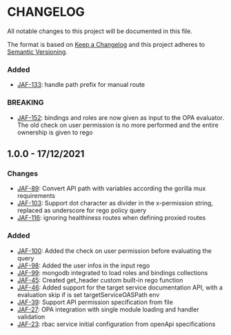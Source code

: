 # CHANGELOG

All notable changes to this project will be documented in this file.

The format is based on [Keep a Changelog](http://keepachangelog.com/en/1.0.0/)
and this project adheres to [Semantic Versioning](http://semver.org/spec/v2.0.0.html).

### Added

- [JAF-133](https://makeitapp.atlassian.net/browse/JAF-133): handle path prefix for manual route

### BREAKING

- [JAF-152](https://makeitapp.atlassian.net/browse/JAF-152): bindings and roles are now given as input to the OPA evaluator. The old check on user permission is no more performed and the entire ownership is given to rego

## 1.0.0 - 17/12/2021

### Changes

- [JAF-89](https://makeitapp.atlassian.net/browse/JAF-89): Convert API path with variables according the gorilla mux requirements
- [JAF-103](https://makeitapp.atlassian.net/browse/JAF-103): Support dot character as divider in the x-permission string, replaced as underscore for rego policy query
- [JAF-116](https://makeitapp.atlassian.net/browse/JAF-116): ignoring healthiness routes when defining proxied routes

### Added

- [JAF-100](https://makeitapp.atlassian.net/browse/JAF-100): Added the check on user permission before evaluating the query
- [JAF-98](https://makeitapp.atlassian.net/browse/JAF-98): Added the user infos in the input rego
- [JAF-99](https://makeitapp.atlassian.net/browse/JAF-99): mongodb integrated to load roles and bindings collections
- [JAF-45](https://makeitapp.atlassian.net/browse/JAF-45): Created get_header custom built-in rego function
- [JAF-46](https://makeitapp.atlassian.net/browse/JAF-46): Added support for the target service documentation API, with a evaluation skip if is set targetServiceOASPath env
- [JAF-39](https://makeitapp.atlassian.net/browse/JAF-39): Support API permission specification from file
- [JAF-27](https://makeitapp.atlassian.net/browse/JAF-27): OPA integration with single module loading and handler validation
- [JAF-23](https://makeitapp.atlassian.net/browse/JAF-23): rbac service initial configuration from openApi specifications
